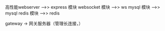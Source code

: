 高性能webserver -->> express 模块
websocket 模块 -->> ws
mysql 模块 -->> mysql
redis 模块 -->> redis

gateway -> 网关服务器（管理长连接，）